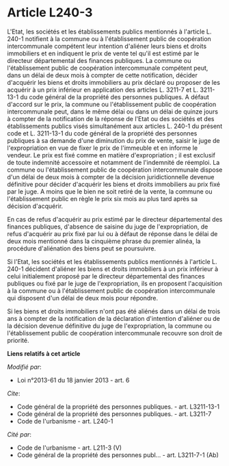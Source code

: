 # Article L240-3

L'Etat, les sociétés et les établissements publics mentionnés à l'article L. 240-1 notifient à la commune ou à
l'établissement public de coopération intercommunale compétent leur intention d'aliéner leurs biens et droits immobiliers et
en indiquent le prix de vente tel qu'il est estimé par le directeur départemental des finances publiques. La commune ou
l'établissement public de coopération intercommunale compétent peut, dans un délai de deux mois à compter de cette
notification, décider d'acquérir les biens et droits immobiliers au prix déclaré ou proposer de les acquérir à un prix
inférieur en application des articles L. 3211-7 et L. 3211-13-1 du code général de la propriété des personnes publiques. A
défaut d'accord sur le prix, la commune ou l'établissement public de coopération intercommunale peut, dans le même délai ou
dans un délai de quinze jours à compter de la notification de la réponse de l'Etat ou des sociétés et des établissements
publics visés simultanément aux articles L. 240-1 du présent code et L. 3211-13-1 du code général de la propriété des
personnes publiques à sa demande d'une diminution du prix de vente, saisir le juge de l'expropriation en vue de fixer le prix
de l'immeuble et en informe le vendeur. Le prix est fixé comme en matière d'expropriation ; il est exclusif de toute
indemnité accessoire et notamment de l'indemnité de réemploi. La commune ou l'établissement public de coopération
intercommunale dispose d'un délai de deux mois à compter de la décision juridictionnelle devenue définitive pour décider
d'acquérir les biens et droits immobiliers au prix fixé par le juge. A moins que le bien ne soit retiré de la vente, la
commune ou l'établissement public en règle le prix six mois au plus tard après sa décision d'acquérir. 

En cas de refus d'acquérir au prix estimé par le directeur départemental des finances publiques, d'absence de saisine du juge
de l'expropriation, de refus d'acquérir au prix fixé par lui ou à défaut de réponse dans le délai de deux mois mentionné dans
la cinquième phrase du premier alinéa, la procédure d'aliénation des biens peut se poursuivre. 

Si l'Etat, les sociétés et les établissements publics mentionnés à l'article L. 240-1 décident d'aliéner les biens et droits
immobiliers à un prix inférieur à celui initialement proposé par le directeur départemental des finances publiques ou fixé
par le juge de l'expropriation, ils en proposent l'acquisition à la commune ou à l'établissement public de coopération
intercommunale qui disposent d'un délai de deux mois pour répondre. 

Si les biens et droits immobiliers n'ont pas été aliénés dans un délai de trois ans à compter de la notification de la
déclaration d'intention d'aliéner ou de la décision devenue définitive du juge de l'expropriation, la commune ou
l'établissement public de coopération intercommunale recouvre son droit de priorité.

**Liens relatifs à cet article**

_Modifié par_:

  - Loi n°2013-61 du 18 janvier 2013 - art. 6

_Cite_:

  - Code général de la propriété des personnes publiques. - art. L3211-13-1
  - Code général de la propriété des personnes publiques. - art. L3211-7
  - Code de l'urbanisme - art. L240-1

_Cité par_:

  - Code de l'urbanisme - art. L211-3 (V)
  - Code général de la propriété des personnes publ... - art. L3211-7-1 (Ab)
